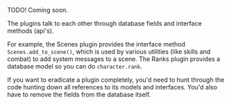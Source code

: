 TODO!  Coming soon.



The plugins talk to each other through database fields and interface methods (api's).

For example, the Scenes plugin provides the interface method `Scenes.add_to_scene()`, which is used by various utilities (like skills and combat) to add system messages to a scene.   The Ranks plugin provides a database model so you can do `character.rank`.

If you want to eradicate a plugin completely, you'd need to hunt through the code hunting down all references to its models and interfaces.  You'd also have to remove the fields from the database itself.
